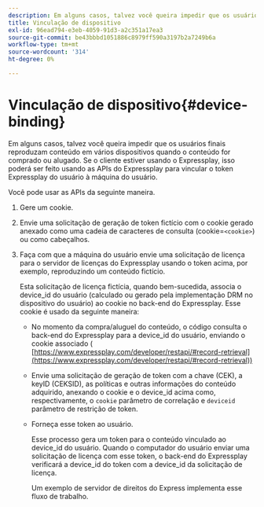 ```yaml
---
description: Em alguns casos, talvez você queira impedir que os usuários finais reproduzam conteúdo em vários dispositivos quando o conteúdo for comprado ou alugado. Se o cliente estiver usando o Expressplay, isso poderá ser feito usando as APIs do Expressplay para vincular o token Expressplay do usuário à máquina do usuário.
title: Vinculação de dispositivo
exl-id: 96ead794-e3eb-4059-91d3-a2c351a17ea3
source-git-commit: be43bbbd1051886c8979ff590a3197b2a7249b6a
workflow-type: tm+mt
source-wordcount: '314'
ht-degree: 0%

---
```


# Vinculação de dispositivo{#device-binding}

Em alguns casos, talvez você queira impedir que os usuários finais reproduzam conteúdo em vários dispositivos quando o conteúdo for comprado ou alugado. Se o cliente estiver usando o Expressplay, isso poderá ser feito usando as APIs do Expressplay para vincular o token Expressplay do usuário à máquina do usuário.

Você pode usar as APIs da seguinte maneira.

1. Gere um cookie.
1. Envie uma solicitação de geração de token fictício com o cookie gerado anexado como uma cadeia de caracteres de consulta (cookie=`<cookie>`) ou como cabeçalhos.
1. Faça com que a máquina do usuário envie uma solicitação de licença para o servidor de licenças do Expressplay usando o token acima, por exemplo, reproduzindo um conteúdo fictício.

   Esta solicitação de licença fictícia, quando bem-sucedida, associa o device_id do usuário (calculado ou gerado pela implementação DRM no dispositivo do usuário) ao cookie no back-end do Expressplay. Esse cookie é usado da seguinte maneira:

   * No momento da compra/aluguel do conteúdo, o código consulta o back-end do Expressplay para a device_id do usuário, enviando o cookie associado ( [https://www.expressplay.com/developer/restapi/#record-retrieval](https://www.expressplay.com/developer/restapi/#record-retrieval))
   * Envie uma solicitação de geração de token com a chave (CEK), a keyID (CEKSID), as políticas e outras informações do conteúdo adquirido, anexando o cookie e o device_id acima como, respectivamente, o `cookie` parâmetro de correlação e `deviceid` parâmetro de restrição de token.

   * Forneça esse token ao usuário.

      Esse processo gera um token para o conteúdo vinculado ao device_id do usuário. Quando o computador do usuário enviar uma solicitação de licença com esse token, o back-end do Expressplay verificará a device_id do token com a device_id da solicitação de licença.

      Um exemplo de servidor de direitos do Express implementa esse fluxo de trabalho.
